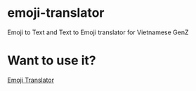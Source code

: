 # emoji-translator
Emoji to Text and Text to Emoji translator for Vietnamese GenZ

# Want to use it?
[Emoji Translator](https://naeminhye.github.io/emoji-translator/)
